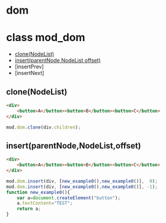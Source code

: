# dom

# class mod_dom
- [clone(NodeList)](#clonenodelist)
- [insert(parentNode,NodeList,offset)](#insertparentnodenodelistoffset)
- [insertPrev]
- [insertNext]

## clone(NodeList)
```html
<div>
	<button>A</button><button>B</button><button>C</button>
</div>
```
```js
mod.dom.clone(div.children);
```

## insert(parentNode,NodeList,offset)
```html
<div>
	<button>A</button><button>B</button><button>C</button>
</div>
```
```js
mod.dom.insert(div, [new_example0(),new_example0()],  0);
mod.dom.insert(div, [new_example0(),new_example0()], -1);
function new_example0(){
	var a=document.createElement("button");
	a.textContent="TEST";
	return a;
}
```